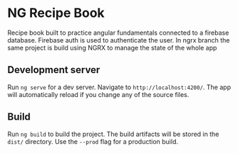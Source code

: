 # NG Recipe Book

Recipe book built to practice angular fundamentals connected to a firebase database. Firebase auth is used to authenticate the user.
In ngrx branch the same project is build using NGRX to manage the state of the whole app

## Development server

Run `ng serve` for a dev server. Navigate to `http://localhost:4200/`. The app will automatically reload if you change any of the source files.

## Build

Run `ng build` to build the project. The build artifacts will be stored in the `dist/` directory. Use the `--prod` flag for a production build.
